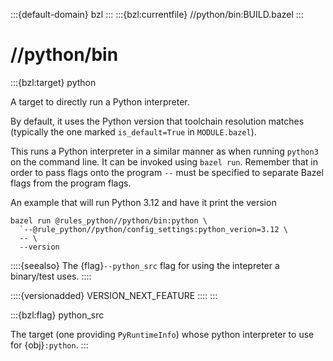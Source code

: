 :::{default-domain} bzl
:::
:::{bzl:currentfile} //python/bin:BUILD.bazel
:::

# //python/bin

:::{bzl:target} python

A target to directly run a Python interpreter.

By default, it uses the Python version that toolchain resolution matches
(typically the one marked `is_default=True` in `MODULE.bazel`).

This runs a Python interpreter in a similar manner as when running `python3`
on the command line. It can be invoked using `bazel run`. Remember that in
order to pass flags onto the program `--` must be specified to separate
Bazel flags from the program flags.

An example that will run Python 3.12 and have it print the version

```
bazel run @rules_python//python/bin:python \
  `--@rule_python//python/config_settings:python_verion=3.12 \
  -- \
  --version
```

::::{seealso}
The {flag}`--python_src` flag for using the intepreter a binary/test uses.
::::

::::{versionadded} VERSION_NEXT_FEATURE
::::
:::

:::{bzl:flag} python_src

The target (one providing `PyRuntimeInfo`) whose python interpreter to use for
{obj}`:python`.
:::

